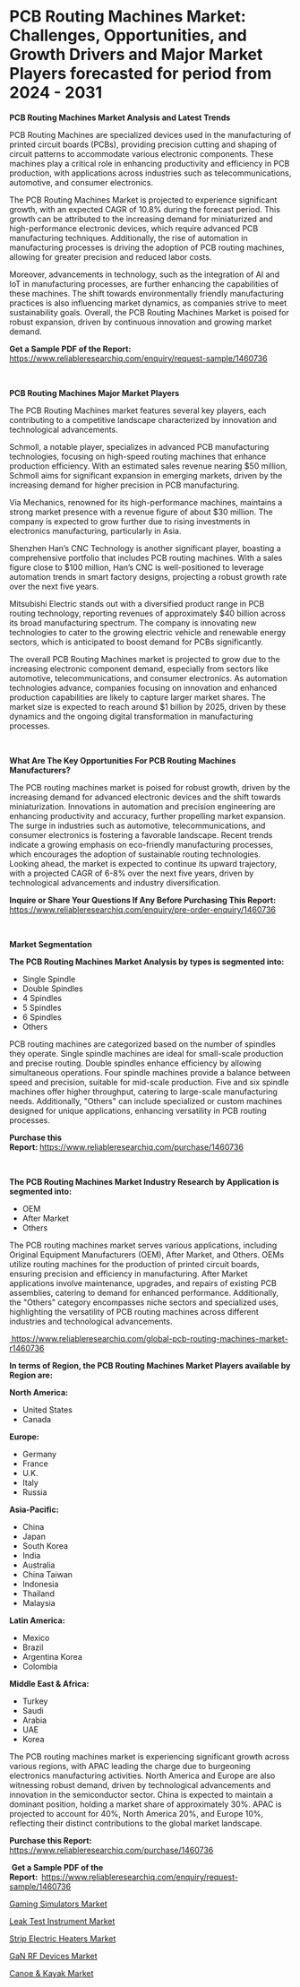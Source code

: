 <p><h1>PCB Routing Machines Market: Challenges, Opportunities, and Growth Drivers and Major Market Players forecasted for period from 2024 - 2031</h1></p><p><strong>PCB Routing Machines Market Analysis and Latest Trends</strong></p>
<p><p>PCB Routing Machines are specialized devices used in the manufacturing of printed circuit boards (PCBs), providing precision cutting and shaping of circuit patterns to accommodate various electronic components. These machines play a critical role in enhancing productivity and efficiency in PCB production, with applications across industries such as telecommunications, automotive, and consumer electronics.</p><p>The PCB Routing Machines Market is projected to experience significant growth, with an expected CAGR of 10.8% during the forecast period. This growth can be attributed to the increasing demand for miniaturized and high-performance electronic devices, which require advanced PCB manufacturing techniques. Additionally, the rise of automation in manufacturing processes is driving the adoption of PCB routing machines, allowing for greater precision and reduced labor costs.</p><p>Moreover, advancements in technology, such as the integration of AI and IoT in manufacturing processes, are further enhancing the capabilities of these machines. The shift towards environmentally friendly manufacturing practices is also influencing market dynamics, as companies strive to meet sustainability goals. Overall, the PCB Routing Machines Market is poised for robust expansion, driven by continuous innovation and growing market demand.</p></p>
<p><strong>Get a Sample PDF of the Report:&nbsp;</strong> <a href="https://www.reliableresearchiq.com/enquiry/request-sample/1460736?utm_campaign=1132&utm_medium=2&utm_source=Github&utm_content=ia&utm_term=01102024&utm_id=pcb-routing-machines">https://www.reliableresearchiq.com/enquiry/request-sample/1460736</a></p>
<p>&nbsp;</p>
<p><strong>PCB Routing Machines Major Market Players</strong></p>
<p><p>The PCB Routing Machines market features several key players, each contributing to a competitive landscape characterized by innovation and technological advancements. </p><p>Schmoll, a notable player, specializes in advanced PCB manufacturing technologies, focusing on high-speed routing machines that enhance production efficiency. With an estimated sales revenue nearing $50 million, Schmoll aims for significant expansion in emerging markets, driven by the increasing demand for higher precision in PCB manufacturing.</p><p>Via Mechanics, renowned for its high-performance machines, maintains a strong market presence with a revenue figure of about $30 million. The company is expected to grow further due to rising investments in electronics manufacturing, particularly in Asia. </p><p>Shenzhen Han’s CNC Technology is another significant player, boasting a comprehensive portfolio that includes PCB routing machines. With a sales figure close to $100 million, Han’s CNC is well-positioned to leverage automation trends in smart factory designs, projecting a robust growth rate over the next five years.</p><p>Mitsubishi Electric stands out with a diversified product range in PCB routing technology, reporting revenues of approximately $40 billion across its broad manufacturing spectrum. The company is innovating new technologies to cater to the growing electric vehicle and renewable energy sectors, which is anticipated to boost demand for PCBs significantly.</p><p>The overall PCB Routing Machines market is projected to grow due to the increasing electronic component demand, especially from sectors like automotive, telecommunications, and consumer electronics. As automation technologies advance, companies focusing on innovation and enhanced production capabilities are likely to capture larger market shares. The market size is expected to reach around $1 billion by 2025, driven by these dynamics and the ongoing digital transformation in manufacturing processes.</p></p>
<p>&nbsp;</p>
<p><strong>What Are The Key Opportunities For PCB Routing Machines Manufacturers?</strong></p>
<p><p>The PCB routing machines market is poised for robust growth, driven by the increasing demand for advanced electronic devices and the shift towards miniaturization. Innovations in automation and precision engineering are enhancing productivity and accuracy, further propelling market expansion. The surge in industries such as automotive, telecommunications, and consumer electronics is fostering a favorable landscape. Recent trends indicate a growing emphasis on eco-friendly manufacturing processes, which encourages the adoption of sustainable routing technologies. Looking ahead, the market is expected to continue its upward trajectory, with a projected CAGR of 6-8% over the next five years, driven by technological advancements and industry diversification.</p></p>
<p><strong>Inquire or Share Your Questions If Any Before Purchasing This Report:</strong> <a href="https://www.reliableresearchiq.com/enquiry/pre-order-enquiry/1460736?utm_campaign=1132&utm_medium=2&utm_source=Github&utm_content=ia&utm_term=01102024&utm_id=pcb-routing-machines">https://www.reliableresearchiq.com/enquiry/pre-order-enquiry/1460736</a></p>
<p>&nbsp;</p>
<p><strong>Market Segmentation</strong></p>
<p><strong>The PCB Routing Machines Market Analysis by types is segmented into:</strong></p>
<p><ul><li>Single Spindle</li><li>Double Spindles</li><li>4 Spindles</li><li>5 Spindles</li><li>6 Spindles</li><li>Others</li></ul></p>
<p><p>PCB routing machines are categorized based on the number of spindles they operate. Single spindle machines are ideal for small-scale production and precise routing. Double spindles enhance efficiency by allowing simultaneous operations. Four spindle machines provide a balance between speed and precision, suitable for mid-scale production. Five and six spindle machines offer higher throughput, catering to large-scale manufacturing needs. Additionally, "Others" can include specialized or custom machines designed for unique applications, enhancing versatility in PCB routing processes.</p></p>
<p><strong>Purchase this Report:&nbsp;</strong><a href="https://www.reliableresearchiq.com/purchase/1460736?utm_campaign=1132&utm_medium=2&utm_source=Github&utm_content=ia&utm_term=01102024&utm_id=pcb-routing-machines">https://www.reliableresearchiq.com/purchase/1460736</a></p>
<p>&nbsp;</p>
<p><strong>The PCB Routing Machines Market Industry Research by Application is segmented into:</strong></p>
<p><ul><li>OEM</li><li>After Market</li><li>Others</li></ul></p>
<p><p>The PCB routing machines market serves various applications, including Original Equipment Manufacturers (OEM), After Market, and Others. OEMs utilize routing machines for the production of printed circuit boards, ensuring precision and efficiency in manufacturing. After Market applications involve maintenance, upgrades, and repairs of existing PCB assemblies, catering to demand for enhanced performance. Additionally, the "Others" category encompasses niche sectors and specialized uses, highlighting the versatility of PCB routing machines across different industries and technological advancements.</p></p>
<p><a href="https://www.reliableresearchiq.com/global-pcb-routing-machines-market-r1460736?utm_campaign=1132&utm_medium=2&utm_source=Github&utm_content=ia&utm_term=01102024&utm_id=pcb-routing-machines">&nbsp;https://www.reliableresearchiq.com/global-pcb-routing-machines-market-r1460736</a></p>
<p><strong>In terms of Region, the PCB Routing Machines Market Players available by Region are:</strong></p>
<p>
    <p> <strong> North America: </strong>
        <ul>
            <li>United States</li>
            <li>Canada</li>
        </ul>
        </p> 
    <p> <strong> Europe: </strong>
        <ul>
            <li>Germany</li>
            <li>France</li>
            <li>U.K.</li>
            <li>Italy</li>
            <li>Russia</li>
        </ul>
        </p> 
    <p> <strong> Asia-Pacific: </strong>
        <ul>
            <li>China</li>
            <li>Japan</li>
            <li>South Korea</li>
            <li>India</li>
            <li>Australia</li>
            <li>China Taiwan</li>
            <li>Indonesia</li>
            <li>Thailand</li>
            <li>Malaysia</li>
        </ul>
        </p> 
    <p> <strong> Latin America: </strong>
        <ul>
            <li>Mexico</li>
            <li>Brazil</li>
            <li>Argentina Korea</li>
            <li>Colombia</li>
        </ul>
        </p> 
    <p> <strong> Middle East & Africa: </strong>
        <ul>
            <li>Turkey</li>
            <li>Saudi</li>
            <li>Arabia</li>
            <li>UAE</li>
            <li>Korea</li>
        </ul>
    </p>
    </p>
<p><p>The PCB routing machines market is experiencing significant growth across various regions, with APAC leading the charge due to burgeoning electronics manufacturing activities. North America and Europe are also witnessing robust demand, driven by technological advancements and innovation in the semiconductor sector. China is expected to maintain a dominant position, holding a market share of approximately 30%. APAC is projected to account for 40%, North America 20%, and Europe 10%, reflecting their distinct contributions to the global market landscape.</p></p>
<p><strong>Purchase this Report: </strong><a href="https://www.reliableresearchiq.com/purchase/1460736?utm_campaign=1132&utm_medium=2&utm_source=Github&utm_content=ia&utm_term=01102024&utm_id=pcb-routing-machines">https://www.reliableresearchiq.com/purchase/1460736</a></p>
<p>&nbsp;<strong>Get a Sample PDF of the Report:&nbsp;&nbsp;</strong><a href="https://www.reliableresearchiq.com/enquiry/request-sample/1460736?utm_campaign=1132&utm_medium=2&utm_source=Github&utm_content=ia&utm_term=01102024&utm_id=pcb-routing-machines">https://www.reliableresearchiq.com/enquiry/request-sample/1460736</a></p>
<p><strong></strong></p>
<p><p><a href="https://issuu.com/reportprime-2/docs/gaming-simulators-market-size-2030._32f37153db4a3f?utm_campaign=1132&utm_medium=2&utm_source=Github&utm_content=ia&utm_term=01102024&utm_id=pcb-routing-machines">Gaming Simulators Market</a></p><p><a href="https://www.linkedin.com/pulse/insights-leak-test-instrument-industry-market-financial-status-4jsgf?utm_campaign=1132&utm_medium=2&utm_source=Github&utm_content=ia&utm_term=01102024&utm_id=pcb-routing-machines">Leak Test Instrument Market</a></p><p><a href="https://github.com/miisleuze/Market-Research-Report-List-1/blob/main/strip-electric-heaters-market.md?utm_campaign=1132&utm_medium=2&utm_source=Github&utm_content=ia&utm_term=01102024&utm_id=pcb-routing-machines">Strip Electric Heaters Market</a></p><p><a href="https://issuu.com/reportprime-2/docs/gan-rf-devices-market-size-2030.ppt_f06ea7b907917c?utm_campaign=1132&utm_medium=2&utm_source=Github&utm_content=ia&utm_term=01102024&utm_id=pcb-routing-machines">GaN RF Devices Market</a></p><p><a href="https://www.linkedin.com/pulse/canoe-kayak-market-insights-products-regional-analysis-6ahge?utm_campaign=1132&utm_medium=2&utm_source=Github&utm_content=ia&utm_term=01102024&utm_id=pcb-routing-machines">Canoe & Kayak Market</a></p></p>